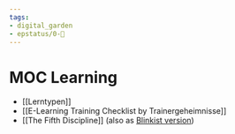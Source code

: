 ```yaml
---
tags: 
- digital_garden
- epstatus/0-🌰
---
```

# MOC Learning
+ [[Lerntypen]]
+ [[E-Learning Training Checklist by Trainergeheimnisse]]
+ [[The Fifth Discipline]] (also as [Blinkist version](https://www.blinkist.com/en/app/books/the-fifth-discipline-en))